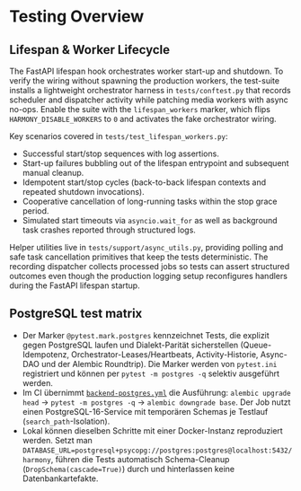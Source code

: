 # Testing Overview

## Lifespan & Worker Lifecycle

The FastAPI lifespan hook orchestrates worker start-up and shutdown. To verify
the wiring without spawning the production workers, the test-suite installs a
lightweight orchestrator harness in `tests/conftest.py` that records scheduler
and dispatcher activity while patching media workers with async no-ops. Enable
the suite with the `lifespan_workers` marker, which flips
`HARMONY_DISABLE_WORKERS` to `0` and activates the fake orchestrator wiring.

Key scenarios covered in `tests/test_lifespan_workers.py`:

- Successful start/stop sequences with log assertions.
- Start-up failures bubbling out of the lifespan entrypoint and subsequent
  manual cleanup.
- Idempotent start/stop cycles (back-to-back lifespan contexts and repeated
  shutdown invocations).
- Cooperative cancellation of long-running tasks within the stop grace period.
- Simulated start timeouts via `asyncio.wait_for` as well as background task
  crashes reported through structured logs.

Helper utilities live in `tests/support/async_utils.py`, providing polling and safe
task cancellation primitives that keep the tests deterministic. The recording
dispatcher collects processed jobs so tests can assert structured outcomes
even though the production logging setup reconfigures handlers during the
FastAPI lifespan startup.

## PostgreSQL test matrix

- Der Marker `@pytest.mark.postgres` kennzeichnet Tests, die explizit gegen
  PostgreSQL laufen und Dialekt-Parität sicherstellen (Queue-Idempotenz,
  Orchestrator-Leases/Heartbeats, Activity-Historie, Async-DAO und der Alembic
  Roundtrip). Die Marker werden von `pytest.ini` registriert und können per
  `pytest -m postgres -q` selektiv ausgeführt werden.
- Im CI übernimmt [`backend-postgres.yml`](../.github/workflows/backend-postgres.yml)
  die Ausführung: `alembic upgrade head` → `pytest -m postgres -q` →
  `alembic downgrade base`. Der Job nutzt einen PostgreSQL-16-Service mit
  temporären Schemas je Testlauf (`search_path`-Isolation).
- Lokal können dieselben Schritte mit einer Docker-Instanz reproduziert werden.
  Setzt man `DATABASE_URL=postgresql+psycopg://postgres:postgres@localhost:5432/harmony`,
  führen die Tests automatisch Schema-Cleanup (`DropSchema(cascade=True)`) durch
  und hinterlassen keine Datenbankartefakte.
